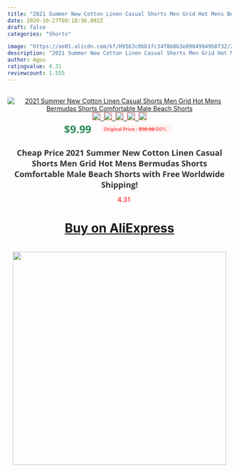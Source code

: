 ```yaml
---
title: "2021 Summer New Cotton Linen Casual Shorts Men Grid Hot Mens Bermudas Shorts Comfortable Male Beach Shorts"
date: 2020-10-27T09:10:36.892Z
draft: false
categories: "Shorts"

image: "https://ae01.alicdn.com/kf/H9563c0bb1fc34f8b8b3e89849949b8f32/2021-Summer-New-Cotton-Linen-Casual-Shorts-Men-Grid-Hot-Mens-Bermudas-Shorts-Comfortable-Male-Beach.jpg"
description: "2021 Summer New Cotton Linen Casual Shorts Men Grid Hot Mens Bermudas Shorts Comfortable Male Beach Shorts"
author: Agus
ratingvalue: 4.31
reviewcount: 1.555
---
```

<br>
<div style="text-align: center;">
<a href="https://s.click.aliexpress.com/e/_Aqe2vP" target="_blank" rel="nofollow noopener noreferrer"><img alt="2021 Summer New Cotton Linen Casual Shorts Men Grid Hot Mens Bermudas Shorts Comfortable Male Beach Shorts" class="magnifier-image" src="https://ae01.alicdn.com/kf/H9563c0bb1fc34f8b8b3e89849949b8f32/2021-Summer-New-Cotton-Linen-Casual-Shorts-Men-Grid-Hot-Mens-Bermudas-Shorts-Comfortable-Male-Beach.jpg_640x640.jpg">
<br>
<img style="border:1px solid salmon" src="https://ae01.alicdn.com/kf/H9563c0bb1fc34f8b8b3e89849949b8f32/2021-Summer-New-Cotton-Linen-Casual-Shorts-Men-Grid-Hot-Mens-Bermudas-Shorts-Comfortable-Male-Beach.jpg_120x120.jpg">&nbsp;&nbsp;<img style="border:1px solid salmon" src="https://ae01.alicdn.com/kf/Hdbbe6475c21045148babcc0df37bb1718/2021-Summer-New-Cotton-Linen-Casual-Shorts-Men-Grid-Hot-Mens-Bermudas-Shorts-Comfortable-Male-Beach.jpg_120x120.jpg">&nbsp;&nbsp;<img style="border:1px solid salmon" src="https://ae01.alicdn.com/kf/Hf8829add7ae64700b2e2c6a2494e42a7i/2021-Summer-New-Cotton-Linen-Casual-Shorts-Men-Grid-Hot-Mens-Bermudas-Shorts-Comfortable-Male-Beach.jpg_120x120.jpg">&nbsp;&nbsp;<img style="border:1px solid salmon" src="_120x120.jpg">&nbsp;&nbsp;<img style="border:1px solid salmon" src="https://ae01.alicdn.com/kf/Hb337685ed447477590df8fed56bed476P/2021-Summer-New-Cotton-Linen-Casual-Shorts-Men-Grid-Hot-Mens-Bermudas-Shorts-Comfortable-Male-Beach.jpg_120x120.jpg"></a></div><br0>
<div style="text-align: center;"><span style="background-color: white; border: 0px; box-sizing: border-box; color: seagreen; display: inline-block; font-family: &quot;open sans&quot; , &quot;arial&quot; , &quot;helvetica&quot; , sans-serif , &quot;heiti&quot;; font-size: 24px; font-stretch: inherit; font-weight: 700; line-height: inherit; margin: 0px 10px 0px 0px; padding: 0px; vertical-align: middle;">$9.99 </span>
<span style="background: rgb(255 , 241 , 241); border-radius: 3px; border: 0px; box-sizing: border-box; color: #ff4747; display: inline-block; font-family: inherit; font-size: 12px; font-stretch: inherit; font-style: inherit; font-variant: inherit; font-weight: 600; line-height: inherit; margin: 0px; padding: 2px 5px; transform: scale(0.9); vertical-align: middle;">Original Price : <b style="text-decoration: line-through;">$19.98 </b> 50%&nbsp;&nbsp;</span></div>
<h1 style="color: #333333; display: inline-block; font-family: &quot;open sans&quot; , &quot;arial&quot; , &quot;helvetica&quot; , sans-serif , &quot;heiti&quot;; font-size: 18px; font-stretch: inherit; font-weight: 700; text-align: center;">Cheap Price 2021 Summer New Cotton Linen Casual Shorts Men Grid Hot Mens Bermudas Shorts Comfortable Male Beach Shorts with Free Worldwide Shipping!</h1>
<div style="color: #ff4747; text-align: center;">
<img src="https://4.bp.blogspot.com/-M0ZcTcb-5uY/XleCXlxnR4I/AAAAAAAAAEc/OrjgMkXV1oMQFaCRZj5HQwOCBcu3w1FegCPcBGAYYCw/s1600/star.png" style="height: 15px;">&nbsp;<b>4.31</b></div>
<div class="button_cont" align="center"><a class="buynow_a" href="https://s.click.aliexpress.com/e/_Aqe2vP" target="_blank" rel="nofollow noopener noreferrer"><H1>Buy on AliExpress</H1></a></div><br>
<div class="separator" style="clear: both; text-align: center;">
<img src="https://lh3.googleusercontent.com/-pTy5HemUv9M/XlePHvY0dAI/AAAAAAAAAE4/0nX5iRUoIWY8eMW9Dpxeirr157OZliDIgCLcBGAsYHQ/s1600/badge.gif" width="480">
</div>
